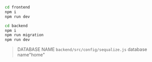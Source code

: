 ```sh
cd frontend
npm i
npm run dev
```

```sh
cd backend
npm i
npm run migration
npm run dev
```

> DATABASE NAME `backend/src/config/sequalize.js`
database name"home"
